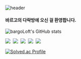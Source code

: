 ![header](https://capsule-render.vercel.app/api?type=transparent&color=299029&height=120&text=welcome%20&fontColor=299029&fontSize=70&desc=bargo's%20loft&descAlignY=82&descAlign=60.7)

#### 바르고의 다락방에 오신 걸 환영합니다.

![bargoLoft's GitHub stats](https://github-readme-stats.vercel.app/api?username=bargoLoft&theme=shadow_green&show_icons=true)


<img src="https://img.shields.io/badge/Java-007396?style=flat-square&logo=Java&logoColor=white"/></a>&nbsp;
<img src="https://img.shields.io/badge/c++-00599C?style=flat-square&logo=c%2B%2B&logoColor=white"></a>&nbsp;
<img src="https://img.shields.io/badge/react-61DAFB?style=flat-square&logo=react&logoColor=black"></a>&nbsp;
<img src="https://img.shields.io/badge/spring-6DB33F?style=flat-square&logo=spring&logoColor=white"></a>&nbsp;
<img src="https://img.shields.io/badge/flutter-02569B?style=flat-square&logo=flutter&logoColor=white"></a>&nbsp;


[![Solved.ac Profile](http://mazassumnida.wtf/api/v2/generate_badge?boj=qmak01)](https://solved.ac/qmak01)
